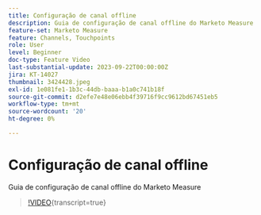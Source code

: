 ```yaml
---
title: Configuração de canal offline
description: Guia de configuração de canal offline do Marketo Measure
feature-set: Marketo Measure
feature: Channels, Touchpoints
role: User
level: Beginner
doc-type: Feature Video
last-substantial-update: 2023-09-22T00:00:00Z
jira: KT-14027
thumbnail: 3424428.jpeg
exl-id: 1e081fe1-1b3c-44db-baaa-b1a0c741b18f
source-git-commit: d2efe7e48e06ebb4f39716f9cc9612bd67451eb5
workflow-type: tm+mt
source-wordcount: '20'
ht-degree: 0%

---
```


# Configuração de canal offline

Guia de configuração de canal offline do Marketo Measure

>[!VIDEO](https://video.tv.adobe.com/v/3454618/?learn=on&captions=por_br){transcript=true}
